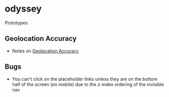# odyssey
Prototypes


## Geolocation Accuracy

- Notes on [Geolocation Accuracy](http://www.andygup.net/html5-geolocation-api-%E2%80%93-how-accurate-is-it-really/)

## Bugs

- You can't click on the placeholder links unless they are on the bottom half of the screen (on mobile) due to the z-index ordering of the invisible nav